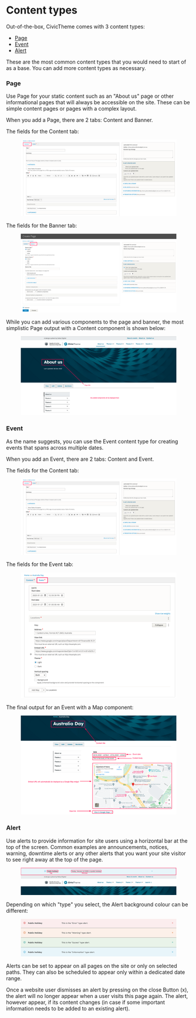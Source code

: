 # Content types

Out-of-the-box, CivicTheme comes with 3 content types:

* [Page](./#contentauthoring-overview-page)
* [Event](./#contentauthoring-overview-event)
* [Alert](./#contentauthoring-overview-alert)

These are the most common content types that you would need to start of as a base. You can add more content types as necessary.

### Page <a href="#contentauthoring-overview-page" id="contentauthoring-overview-page"></a>

Use Page for your static content such as an "About us" page or other informational pages that will always be accessible on the site. These can be simple content pages or pages with a complex layout.

When you add a Page, there are 2 tabs: Content and Banner.

The fields for the Content tab:

<figure><img src="../../.gitbook/assets/b31134e1-1296-456a-9031-b6e46f871eda (1).png" alt=""><figcaption></figcaption></figure>

The fields for the Banner tab:

<figure><img src="../../.gitbook/assets/0b8a23ab-14c4-40ef-b2af-fe163b0e92ba (1).png" alt=""><figcaption></figcaption></figure>

While you can add various components to the page and banner, the most simplistic Page output with a Content component is shown below:

<figure><img src="../../.gitbook/assets/5b082c7b-9fa1-4668-b5b8-b19de890c8b8.png" alt=""><figcaption></figcaption></figure>

### Event <a href="#contentauthoring-overview-event" id="contentauthoring-overview-event"></a>

As the name suggests, you can use the Event content type for creating events that spans across multiple dates.

When you add an Event, there are 2 tabs: Content and Event.

The fields for the Content tab:

<figure><img src="../../.gitbook/assets/b31134e1-1296-456a-9031-b6e46f871eda.png" alt=""><figcaption></figcaption></figure>

The fields for the Event tab:

<figure><img src="../../.gitbook/assets/c3180a94-fd50-4375-baca-f7ab81af4ab1.png" alt=""><figcaption></figcaption></figure>

The final output for an Event with a Map component:

<figure><img src="../../.gitbook/assets/01e6585c-ceac-4f80-b663-d97001f7e266 (1).png" alt=""><figcaption></figcaption></figure>

### Alert <a href="#contentauthoring-overview-alert" id="contentauthoring-overview-alert"></a>

Use alerts to provide information for site users using a horizontal bar at the top of the screen. Common examples are announcements, notices, warning, downtime alerts or any other alerts that you want your site visitor to see right away at the top of the page.

<figure><img src="../../.gitbook/assets/4870b026-88ac-415b-b540-8c7511c23a29.png" alt=""><figcaption></figcaption></figure>

Depending on which "type" you select, the Alert background colour can be different:

<figure><img src="../../.gitbook/assets/e540d074-438c-4cdb-bbfe-29e1b0ac7aae.png" alt=""><figcaption></figcaption></figure>

Alerts can be set to appear on all pages on the site or only on selected paths. They can also be scheduled to appear only within a dedicated date range.

Once a website user dismisses an alert by pressing on the close Button (x), the alert will no longer appear when a user visits this page again. The alert, however appear, if its content changes (in case if some important information needs to be added to an existing alert).
